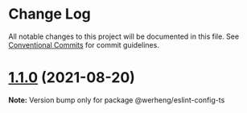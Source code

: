 # Change Log

All notable changes to this project will be documented in this file.
See [Conventional Commits](https://conventionalcommits.org) for commit guidelines.

# [1.1.0](https://github.com/werheng/eslint-config/compare/v1.0.3...v1.1.0) (2021-08-20)

**Note:** Version bump only for package @werheng/eslint-config-ts
